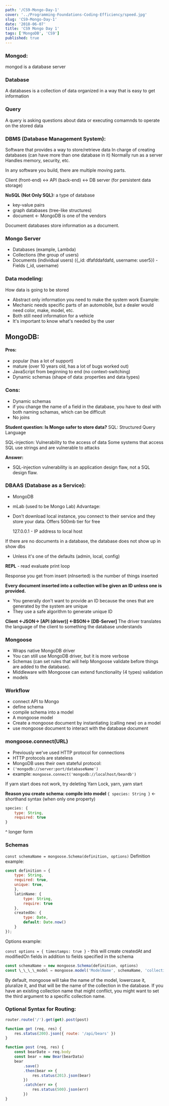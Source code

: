 ```yaml
---
path: '/CS9-Mongo-Day-1'
cover: '../Programming-Foundations-Coding-Efficiency/speed.jpg'
slug: 'CS9-Mongo-Day-1'
date: '2018-06-07'
title: 'CS9 Mongo Day 1'
tags: ['MongoDB', 'CS9']
published: true
---
```


### Mongod:

mongod is a database server

### Database

A databases is a collection of data organized in a way that is easy to get information

### Query

A query is asking questions about data or executing comamnds to operate on the stored data

### DBMS (Database Management System):

Software that provides a way to store/retrieve data
In charge of creating databases (can have more than one database in it)
Normally run as a server
Handles memory, security, etc.

In any software you build, there are multiple moving parts.

Client (front-end) <-> API (back-end) <-> DB server (for persistent data storage)

**NoSQL (Not Only SQL):** a type of database

- key-value pairs
- graph databases (tree-like structures)
- document <- MongoDB is one of the vendors

Document databases store information as a document.

### Mongo Server

- Databases (example, Lambda)
- Collections (the group of users)
- Documents (individual users) ({\_id: dfafddafdafd, username: user5})
  -Fields (\_id, username)

### Data modeling:

How data is going to be stored

- Abstract only information you need to make the system work
  Example:
- Mechanic needs specific parts of an automobile, but a dealer would need color, make, model, etc.
- Both still need information for a vehicle
- It's important to know what's needed by the user

## MongoDB:

#### Pros:

- popular (has a lot of support)
- mature (over 10 years old, has a lot of bugs worked out)
- JavaScript from beginning to end (no context-switching)
- Dynamic schemas (shape of data: properties and data types)

### Cons:

- Dynamic schemas
- if you change the name of a field in the database, you have to deal with both naming schamas, which can be difficult
- No joins

**Student question: Is Mongo safer to store data?**
SQL: Structured Query Language

SQL-injection:
Vulnerability to the access of data
Some systems that access SQL use strings and are vulnerable to attacks

**Answer:**

- SQL-injection vulnerability is an application design flaw, not a SQL design flaw.

### DBAAS (Database as a Service):

- MongoDB
- mLab (used to be Mongo Lab)
  Advantage:
- Don't download local instance, you connect to their service and they store your data. Offers 500mb tier for free

  127.0.0.1 - IP address to local host

If there are no documents in a database, the database does not show up in show dbs

- Unless it's one of the defaults (admin, local, config)

**REPL** - read evaluate print loop

Response you get from insert (nInserted) is the number of things inserted

**Every document inserted into a collection wil be given an ID unless one is provided.**

- You generally don't want to provide an ID because the ones that are generated by the system are unique
- They use a safe algorithm to generate unique ID

**Client <-JSON-> [API (driver)] <-BSON-> [DB-Server]**
The driver translates the language of the client to something the database understands

### Mongoose

- Wraps native MongoDB driver
- You can still use MongoDB driver, but it is more verbose
- Schemas (can set rules that will help Mongoose validate before things are added to the database).
- Middleware with Mongoose can extend functionality (4 types)
  validation
- models

### Workflow

- connect API to Mongo
- define schema
- compile schema into a model
- A mongoose model
- Create a mongoose document by instantiating (calling new) on a model
- use mongoose document to interact with the database document

### mongoose.connect(URL)

- Previously we've used HTTP protocol for connections
- HTTP protocols are stateless
- MongoDB uses their own stateful protocol:
- `('mongodb://server:port/databaseName')`
- example: `mongoose.connect('mongodb://localhost/beardb')`

If yarn start does not work, try deleting Yarn Lock, yarn, yarn start

**Reason you create schema: compile into model**
`{ species: String }` <- shorthand syntax (when only one property)

```javascript
species: {
    type: String,
    required: true
}
```

^ longer form

### Schemas

`const schemaName = mongoose.Schema(definition, options)`
Definition example:

```javascript
const definition = {
    type: String,
    required: true,
    unique: true,
    },
    latinName: {
        type: String,
        require: true
    },
    createdOn: {
        type: Date,
        default: Date.now()
    }
});
```

Options example:

`const options = { timestamps: true }` - this will create createdAt and modifiedOn fields in addition to fields specified in the schema

```javascript
const schemaName = new mongoose.Schema(definition, options)
const \_\_\_\_model = mongoose.model('ModelName', schemaName, 'collectionName')
```

By default, mongoose will take the name of the model, lowercase it, pluralize it, and that will be the name of the collection in the database.
If you have an existing collection name that might conflict, you might want to set the third argument to a specific collection name.

### Optional Syntax for Routing:

```javascript
router.route('/').get(get).post(post)

function get (req, res) {
    res.status(200).json({ route: '/api/bears' })
}

function post (req, res) {
    const bearDate = req.body
    const bear = new Bear(bearData)
    bear
        .save()
        .then(bear => {
            res.status(201).json(bear)
        })
        .catch(err => {
            res.status(500).json(err)
        })
}
```

